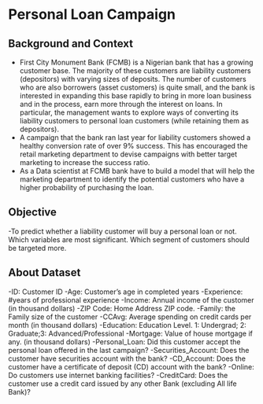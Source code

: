 # Personal Loan Campaign

## Background and Context
- First City Monument Bank (FCMB) is a Nigerian bank that has a growing customer base. The majority of these customers are liability customers (depositors) with varying sizes of deposits. The number of customers who are also borrowers (asset customers) is quite small, and the bank is interested in expanding this base rapidly to bring in more loan business and in the process, earn more through the interest on loans. In particular, the management wants to explore ways of converting its liability customers to personal loan customers (while retaining them as depositors).
- A campaign that the bank ran last year for liability customers showed a healthy conversion rate of over 9% success. This has encouraged the retail marketing department to devise campaigns with better target marketing to increase the success ratio.
- As a Data scientist at FCMB bank have to build a model that will help the marketing department to identify the potential customers who have a higher probability of purchasing the loan.

## Objective
-To predict whether a liability customer will buy a personal loan or not. Which variables are most significant. Which segment of customers should be targeted more. 
## About Dataset
-ID: Customer ID
-Age: Customer’s age in completed years
-Experience: #years of professional experience
-Income: Annual income of the customer (in thousand dollars)
-ZIP Code: Home Address ZIP code.
-Family: the Family size of the customer
-CCAvg: Average spending on credit cards per month (in thousand dollars)
-Education: Education Level. 1: Undergrad; 2: Graduate;3: Advanced/Professional
-Mortgage: Value of house mortgage if any. (in thousand dollars)
-Personal_Loan: Did this customer accept the personal loan offered in the last campaign?
-Securities_Account: Does the customer have securities account with the bank?
-CD_Account: Does the customer have a certificate of deposit (CD) account with the bank?
-Online: Do customers use internet banking facilities?
-CreditCard: Does the customer use a credit card issued by any other Bank (excluding All life Bank)?

